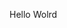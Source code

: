 Hello Wolrd































































































































































































































































































































































































































































































































































































































































































































































































































































































































































































































































































































































































































































































































































































































































































































































































































































































































































































































